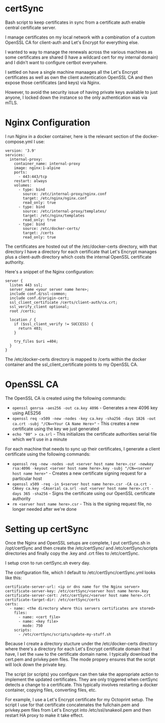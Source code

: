 # certSync
Bash script to keep certificates in sync from a certificate auth enable central certificate server.

I manage certificates on my local network with a combination of a custom OpenSSL CA for client-auth and Let's Encrypt for everything else.

I wanted to way to manage the renewals across the various machines as some certificates are shared (I have a wildcard cert for my internal domain) and I didn't want to configure certbot everywhere.

I settled on have a single machine manaages all the Let's Encrypt certificates as well as own the client autentication OpenSSL CA and then expose those certificates (and keys) via Nginx.

However, to avoid the security issue of having private keys available to just anyone, I locked down the instance so the only authentication was via mTLS.

# Nginx Configuration

I run Nginx in a docker container, here is the relevant section of the docker-compose.yml I use:
```
version: '3.9'
services:
  internal-proxy:
    container_name: internal-proxy
    image: nginx:1-alpine
    ports:
      - 443:443/tcp
    restart: always
    volumes:
      - type: bind
        source: /etc/internal-proxy/nginx.conf
        target: /etc/nginx/nginx.conf
        read_only: true
      - type: bind
        source: /etc/internal-proxy/templates/
        target: /etc/nginx/templates
        read_only: true
      - type: bind
        source: /etc/docker-certs/
        target: /certs
        read_only: true
```

The certificates are hosted out of the /etc/docker-certs directory, with that directory I have a directory for each certificate that Let's Encrypt manages plus a client-auth directory which costs the internal OpenSSL certificate authority.

Here's a snippet of the Nginx configuration:
```
server {
  listen 443 ssl;
  server_name <your server name here>;
  include conf.d/ssl-common;
  include conf.d/origin-cert;
  ssl_client_certificate /certs/client-auth/ca.crt;
  ssl_verify_client optional;
  root /certs;

  location / {
    if ($ssl_client_verify != SUCCESS) {
      return 403;
    }

    try_files $uri =404;
  }
}
```

The /etc/docker-certs directory is mapped to /certs within the docker container and the ssl_client_certificate points to my OpenSSL CA.

# OpenSSL CA
The OpenSSL CA is created using the following commands:
- `openssl genrsa -aes256 -out ca.key 4096` - Generates a new 4096 key using AES256
- `openssl req -x509 -new -nodes -key ca.key -sha256 -days 1826 -out ca.crt -subj "/CN=<Your CA Name Here>"` - This creates a new certificate using the key we just generated
- `echo "00" > ca.srl` - This initializes the certificate authorities serial file which we'll use in a minute

For each machine that needs to sync up their certificates, I generate a client certificate using the following commands:
- `openssl req -new -nodes -out <server host name here>.csr -newkey rsa:4096 -keyout <server host name here>.key -subj "/CN=<server host name here>"` - Creates a new certificate signing request for a particular host
- `openssl x509 -req -in $<server host name here>.csr -CA ca.crt -CAkey ca.key -CAserial ca.srl -out <server host name here>.crt -days 365 -sha256` - Signs the certificate using our OpenSSL certificate authority
- `rm <server host name here>.csr` - This is the signing request file, no longer needed after we're done

# Setting up certSync
Once the Nginx and OpenSSL setups are complete, I put certSync.sh in /opt/certSync and then create the /etc/certSync/ and /etc/certSync/scripts directories and finally copy the <server host name here>.key and <server host name here>.crt files to /etc/certSync.

I setup cron to run certSync.sh every day.

The configuration file, which I default to /etc/certSync/certSync.yml looks like this:
```
certificate-server-url: <ip or dns name for the Nginx server>
certificate-server-key: /etc/certSync/<server host name here>.key
certificate-server-cert: /etc/certSync/<server host name here>.crt
certificate-target-dir: /etc/certSync/certs
certs:
  - name: <the directory where this servers certificates are stored>
    files:
      - name: <cert file>
      - name: <key file>
        mode: 750
    scripts:
      - /etc/certSync/scripts/update-my-stuff.sh
```

Because I create a directory stucture under the /etc/docker-certs directory where there's a directory for each Let's Encrypt certificate domain that I have, I set the `name` to the certificate domain name. I typically download the cert.pem and privkey.pem files. The mode propery ensures that the script will lock down the private key.

The script (or scripts) you configure can then take the appropriate action to implement the updated certificates. They are only triggered when certSync detects a change to a certificate. This typically involves restarting a docker container, copying files, converting files, etc.

For example, I use a Let's Encrypt certificate for my Octoprint setup. The script I use for that certificate concatenates the fullchain.pem and privkey.pem files from Let's Encrypt into /etc/ssl/snakeoil.pem and then restart HA proxy to make it take effect.
